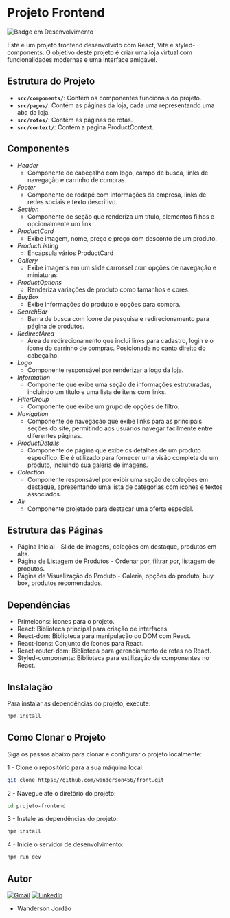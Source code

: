 # Projeto Frontend 
![Badge em Desenvolvimento](http://img.shields.io/static/v1?label=STATUS&message=EM%20DESENVOLVIMENTO&color=GREEN&style=for-the-badge)

Este é um projeto frontend desenvolvido com React, Vite e styled-components. O objetivo deste projeto é criar uma loja virtual com funcionalidades modernas e uma interface amigável.

## Estrutura do Projeto

- **`src/components/`**: Contém os componentes funcionais do projeto.
- **`src/pages/`**: Contém as páginas da loja, cada uma representando uma aba da loja.
- **`src/rotes/`**: Contém as páginas de rotas.
- **`src/context/`**: Contém a pagina ProductContext.

## Componentes 
- _Header_
    - Componente de cabeçalho com logo, campo de busca, links de navegação e carrinho de compras.
- _Footer_ 
    - Componente de rodapé com informações da empresa, links de redes sociais e texto descritivo.
- _Section_ 
    - Componente de seção que renderiza um título, elementos filhos e opcionalmente um link
- _ProductCard_
    - Exibe imagem, nome, preço e preço com desconto de um produto.
- _ProductListing_
    - Encapsula vários ProductCard
- _Gallery_
    - Exibe imagens em um slide carrossel com opções de navegação e miniaturas.
- _ProductOptions_
    - Renderiza variações de produto como tamanhos e cores.
- _BuyBox_
    - Exibe informações do produto e opções para compra.
- _SearchBar_
    - Barra de busca com ícone de pesquisa e redirecionamento para página de produtos.
- _RedirectArea_
    - Área de redirecionamento que inclui links para cadastro, login e o ícone do carrinho de compras. Posicionada no canto direito do cabeçalho.
- _Logo_
    - Componente responsável por renderizar a logo da loja.
- _Information_
    - Componente que exibe uma seção de informações estruturadas, incluindo um título e uma lista de itens com links.
- _FilterGroup_
    - Componente que exibe um grupo de opções de filtro.
- _Navigation_
    - Componente de navegação que exibe links para as principais seções do site, permitindo aos usuários navegar facilmente entre diferentes páginas.
- _ProductDetails_
    - Componente de página que exibe os detalhes de um produto específico. Ele é utilizado para fornecer uma visão completa de um produto, incluindo sua galeria de imagens.
- _Colection_
    - Componente responsável por exibir uma seção de coleções em destaque, apresentando uma lista de categorias com ícones e textos associados.
- _Air_
    - Componente projetado para destacar uma oferta especial.
## Estrutura das Páginas
- Página Inicial 
      - Slide de imagens, coleções em destaque, produtos em alta.
- Página de Listagem de Produtos
      - Ordenar por, filtrar por, listagem de produtos.
- Página de Visualização do Produto
      - Galeria, opções do produto, buy box, produtos recomendados.
  
## Dependências
- Primeicons: Ícones para o projeto.
- React: Biblioteca principal para criação de interfaces.
- React-dom: Biblioteca para manipulação do DOM com React.
- React-icons: Conjunto de ícones para React.
- React-router-dom: Biblioteca para gerenciamento de rotas no React.
- Styled-components: Biblioteca para estilização de componentes no React.

## Instalação

Para instalar as dependências do projeto, execute:

```bash
npm install
```
## Como Clonar o Projeto
Siga os passos abaixo para clonar e configurar o projeto localmente:

1 - Clone o repositório para a sua máquina local:
```bash
git clone https://github.com/wanderson456/front.git
```
2 - Navegue até o diretório do projeto:

```bash
cd projeto-frontend
```
3 - Instale as dependências do projeto:

```bash
npm install
```
4 - Inicie o servidor de desenvolvimento:

```bash
npm run dev 
```
## Autor 

  [![Gmail](https://img.shields.io/badge/Gmail-333333?style=for-the-badge&logo=gmail&logoColor=red)](mailto:franciscowanderson26@gmail.com) [![LinkedIn](https://img.shields.io/badge/LinkedIn-0077B5?style=for-the-badge&logo=linkedin&logoColor=white)](https://www.linkedin.com/in/wanderson-jord%C3%A3o-a394a615b)

  - Wanderson Jordão
  
